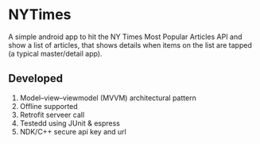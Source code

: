 # NYTimes
A simple android app to hit the NY Times Most Popular Articles API and show a list of articles, that shows details when items on the list are tapped (a typical master/detail app).

## Developed
1. Model–view–viewmodel (MVVM) architectural pattern
2. Offline supported
3. Retrofit serveer call 
4. Testedd using JUnit & espress
5. NDK/C++ secure api key and url


